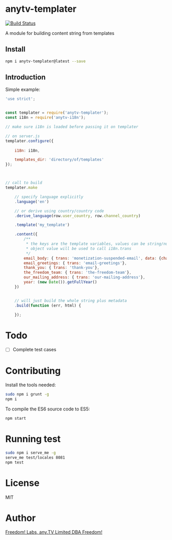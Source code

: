 # anytv-templater
[![Build Status](https://travis-ci.org/anyTV/anytv-templater.svg?branch=master)](https://travis-ci.org/anyTV/anytv-templater)

A module for building content string from templates


## Install

```sh
npm i anytv-templater@latest --save
```

## Introduction

Simple example:
```js
'use strict';


const templater = require('anytv-templater');
const i18n = require('anytv-i18n');

// make sure i18n is loaded before passing it on templater

// on server.js
templater.configure({
    
    i18n: i18n,

    templates_dir: 'directory/of/templates'
});



// call to build
templater.make

    // specify language explicitly
    .language('en')

    // or derive using country/country code
    .derive_language(row.user_country, row.channel_country)

    .template('my_template')

    .content({
        /**
         * the keys are the template variables, values can be string/number/object
         * object value will be used to call i18n.trans
         */
        email_body: { trans: 'monetization-suspended-email', data: {channel_name: row.channel_name}},
        email_greetings: { trans: 'email-greetings'},
        thank_you: { trans: 'thank-you'},
        the_freedom_team: { trans: 'the-freedom-team'},
        our_mailing_address: { trans: 'our-mailing-address'},
        year: (new Date()).getFullYear()
    })


    // will just build the whole string plus metadata
    .build(function (err, html) {

    });

```


# Todo
- [ ] Complete test cases


# Contributing

Install the tools needed:
```sh
sudo npm i grunt -g
npm i
```

To compile the ES6 source code to ES5:
```sh
npm start
```


# Running test

```sh
sudo npm i serve_me -g
serve_me test/locales 8081
npm test
```


# License

MIT


# Author
[Freedom! Labs, any.TV Limited DBA Freedom!](https://www.freedom.tm)
